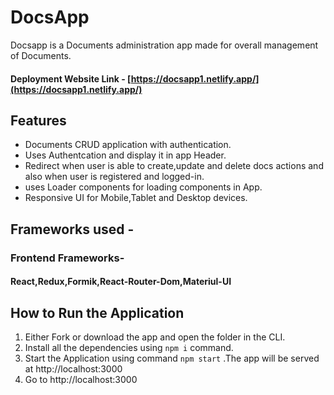 # DocsApp
Docsapp is a Documents administration app made for overall management of Documents.

#### Deployment Website Link - [https://docsapp1.netlify.app/](https://docsapp1.netlify.app/)

## Features
* Documents CRUD application with authentication.
* Uses Authentcation and display it in app Header. 
* Redirect when user is able to create,update and delete docs actions and also when user is registered and logged-in. 
* uses Loader components for loading components in App. 
* Responsive UI for Mobile,Tablet and Desktop devices. 

## Frameworks used -
### Frontend Frameworks- 
#### React,Redux,Formik,React-Router-Dom,Materiul-UI

## How to Run the Application
1. Either Fork or download the app and open the folder in the CLI.
2. Install all the dependencies using `npm i` command.
3. Start the Application using command `npm start` .The app will be served at http://localhost:3000
4. Go to http://localhost:3000


